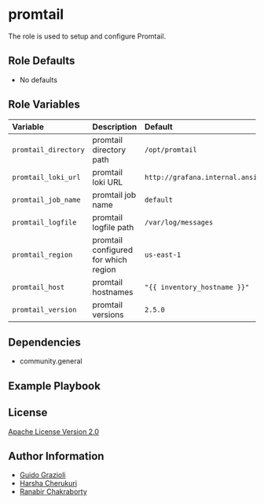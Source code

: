 promtail
========

The role is used to setup and configure Promtail.

<!--start argument_specs-->
Role Defaults
-------------

* No defaults

Role Variables
--------------

| Variable             | Description                          | Default                                                               |
|:---------------------|:-------------------------------------|:----------------------------------------------------------------------|
| `promtail_directory` | promtail directory path              | `/opt/promtail`                                                       |
| `promtail_loki_url`  | promtail loki URL                    | `http://grafana.internal.ansiblemiddleware.com:3100/loki/api/v1/push` |
| `promtail_job_name`  | promtail job name                    | `default`                                                             |
| `promtail_logfile`   | promtail logfile path                | `/var/log/messages`                                                   |
| `promtail_region`    | promtail configured for which region | `us-east-1`                                                           |
| `promtail_host`      | promtail hostnames                   | `"{{ inventory_hostname }}"`                                          |
| `promtail_version`   | promtail versions                    | `2.5.0`                                                               |

<!--end argument_specs-->

Dependencies
------------

* community.general

Example Playbook
----------------

License
-------

[Apache License Version 2.0](https://github.com/ansible-middleware/rhbk-ha-cluster/blob/main/LICENSE)

Author Information
------------------

* [Guido Grazioli](https://github.com/guidograzioli)
* [Harsha Cherukuri](https://github.com/hcherukuri)
* [Ranabir Chakraborty](https://github.com/RanabirChakraborty)
